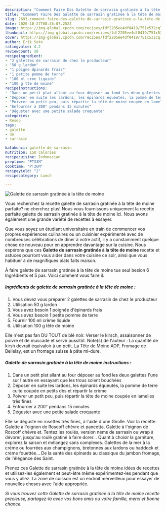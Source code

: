 ```yaml
---
description: "Comment Faire Des Galette de sarrasin gratinée à la tête de moine"
title: "Comment Faire Des Galette de sarrasin gratinée à la tête de moine"
slug: 2693-comment-faire-des-galette-de-sarrasin-gratinee-a-la-tete-de-moine
date: 2020-10-27T08:36:07.252Z
image: https://img-global.cpcdn.com/recipes/fdf2205ee4df0419/751x532cq70/galette-de-sarrasin-gratinee-a-la-tete-de-moine-photo-principale-de-la-recette.jpg
thumbnail: https://img-global.cpcdn.com/recipes/fdf2205ee4df0419/751x532cq70/galette-de-sarrasin-gratinee-a-la-tete-de-moine-photo-principale-de-la-recette.jpg
cover: https://img-global.cpcdn.com/recipes/fdf2205ee4df0419/751x532cq70/galette-de-sarrasin-gratinee-a-la-tete-de-moine-photo-principale-de-la-recette.jpg
author: Erik Soto
ratingvalue: 4.2
reviewcount: 10
recipeingredient:
- "2 galettes de sarrasin de chez le producteur"
- "50 g lardon"
- "1 poigne dpinards frais"
- "1 petite pomme de terre"
- "100 ml crme liquide"
- "100 g tte de moine"
recipeinstructions:
- "Dans un petit plat allant au four déposer au fond les deux galettes l&#39;une sur l&#39;autre en essayant que les trous soient bouchées"
- "Déposer en suite les lardons, les épinards équeutés, la pomme de terre cuite coupée en petits dès et répartir la crème"
- "Poivrer un petit peu, puis répartir la tête de moine coupée en lamelles très fines"
- "Enfourner à 200° pendans 15 minutes"
- "Déguster avec une petite salade croquante"
categories:
- Resep
tags:
- galette
- de
- sarrasin

katakunci: galette de sarrasin 
nutrition: 150 calories
recipecuisine: Indonesian
preptime: "PT33M"
cooktime: "PT36M"
recipeyield: "2"
recipecategory: Lunch

---
```



![Galette de sarrasin gratinée à la tête de moine](https://img-global.cpcdn.com/recipes/fdf2205ee4df0419/751x532cq70/galette-de-sarrasin-gratinee-a-la-tete-de-moine-photo-principale-de-la-recette.jpg)

Vous recherchez la recette galette de sarrasin gratinée à la tête de moine parfaite? ne cherchez plus! Nous vous fournissons uniquement la recette parfaite galette de sarrasin gratinée à la tête de moine ici. Nous avons également une grande variété de recettes à essayer.

Que vous soyez un étudiant universitaire en train de commencer vos propres expériences culinaires ou un cuisinier expérimenté avec de nombreuses célébrations de dîner à votre actif, il y a constamment quelque chose de nouveau pour en apprendre davantage sur la cuisine. Nous espérons que ces <strong> Galette de sarrasin gratinée à la tête de moine </strong> recette et astuces pourront vous aider dans votre cuisine ce soir, ainsi que vous habituer à de magnifiques plats faits maison.

<!--inarticleads1-->

À faire galette de sarrasin gratinée à la tête de moine tue seul besion 6 Ingrédients et 5 pas. Voici comment vous faire il.

##### Ingrédients de galette de sarrasin gratinée à la tête de moine :

1. Vous devez vous préparer 2 galettes de sarrasin de chez le producteur
1. Utilisation 50 g lardon
1. Vous avez besoin 1 poignée d&#39;épinards frais
1. Vous avez besoin 1 petite pomme de terre
1. Fournir 100 ml crème liquide
1. Utilisation 100 g tête de moine


Elle n&#39;est pas fan DU TOUT de blé noir. Verser le kirsch, assaisonner de poivre et de muscade et servir aussitôt. Note(s) de l&#39;auteur : La quantité de kirsh devrait équivaloir à un petit. La Tête de Moine AOP, Fromage de Bellelay, est un fromage suisse à pâte mi-dure. 

<!--inarticleads2-->

##### Galette de sarrasin gratinée à la tête de moine instructions :

1. Dans un petit plat allant au four déposer au fond les deux galettes l&#39;une sur l&#39;autre en essayant que les trous soient bouchées
1. Déposer en suite les lardons, les épinards équeutés, la pomme de terre cuite coupée en petits dès et répartir la crème
1. Poivrer un petit peu, puis répartir la tête de moine coupée en lamelles très fines
1. Enfourner à 200° pendans 15 minutes
1. Déguster avec une petite salade croquante


Elle se déguste en rosettes très fines, à l&#39;aide d&#39;une Girolle. Voir la recette: Galette à l&#39;oignon de Roscoff chèvre et pancetta. Galette à l&#39;oignon de Roscoff chèvre et. Tentez les roulés, version nems de sarrasin ou wrap à dévorer, jusqu&#39;au roulé gratiné à faire dorer… Quant à choisir la garniture, explorez la saison et mélangez sans complexes. Galettes de la mer à la crème ou fourrées aux champignons, bretonnes aux lardons ou haddock et crème fouettée… De la santé des épinards au classique du jambon fromage, de l&#39;élégance des Saint. 

<!--inarticleads1-->

<p>
Prenez ces Galette de sarrasin gratinée à la tête de moine idées de recettes et utilisez-les également et peut-être même expérimentez-les pendant que vous y allez. La zone de cuisson est un endroit merveilleux pour essayer de nouvelles choses avec l'aide appropriée.
</p>

<p>
<i>Si vous trouvez cette Galette de sarrasin gratinée à la tête de moine recette précieuse, partagez-la avec vos bons amis ou votre famille, merci et bonne chance.</i>
</p>
